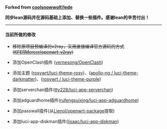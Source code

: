 **Forked from [coolsnowwolf/lede](https://github.com/coolsnowwolf/lede)**

**同步lean源码并在源码基础上添加、替换一些插件。感谢lean的辛苦付出！**

---


#### 当前所做的修改
- ~~移除原项目预编译的v2ray，采用直接编译官方源码的方式 ([KFERMercer/openwrt-v2ray](https://github.com/KFERMercer/openwrt-v2ray))~~

- 添加OpenClash插件 ([vernesong/OpenClash](https://github.com/vernesong/OpenClash))

- 添加主题 ([rosywrt/luci-theme-rosy](https://github.com/rosywrt/luci-theme-rosy))、([apollo-ng
/
luci-theme-darkmatter](https://github.com/apollo-ng/luci-theme-darkmatter))、([rosywrt
/
luci-theme-purple](https://github.com/rosywrt/luci-theme-purple))

- 添加serverchan插件([tty228/luci-app-serverchan](https://github.com/tty228/luci-app-serverchan))

- 添加adguardhome插件([rufengsuixing/luci-app-adguardhome](https://github.com/rufengsuixing/luci-app-adguardhome))

- 添加passwall插件(从[Lienol/openwrt-package](https://github.com/Lienol/openwrt-package)提取)

- 添加luci-app-diskman插件([lisaac/luci-app-diskman](https://github.com/lisaac/luci-app-diskman))
